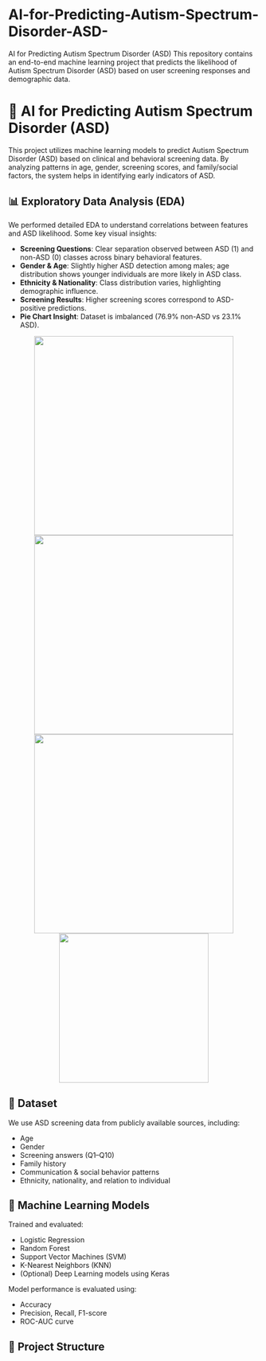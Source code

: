 # AI-for-Predicting-Autism-Spectrum-Disorder-ASD-
AI for Predicting Autism Spectrum Disorder (ASD) This repository contains an end-to-end machine learning project that predicts the likelihood of Autism Spectrum Disorder (ASD) based on user screening responses and demographic data.

# 🧠 AI for Predicting Autism Spectrum Disorder (ASD)

This project utilizes machine learning models to predict Autism Spectrum Disorder (ASD) based on clinical and behavioral screening data. By analyzing patterns in age, gender, screening scores, and family/social factors, the system helps in identifying early indicators of ASD.

## 📊 Exploratory Data Analysis (EDA)

We performed detailed EDA to understand correlations between features and ASD likelihood. Some key visual insights:

- **Screening Questions**: Clear separation observed between ASD (1) and non-ASD (0) classes across binary behavioral features.
- **Gender & Age**: Slightly higher ASD detection among males; age distribution shows younger individuals are more likely in ASD class.
- **Ethnicity & Nationality**: Class distribution varies, highlighting demographic influence.
- **Screening Results**: Higher screening scores correspond to ASD-positive predictions.
- **Pie Chart Insight**: Dataset is imbalanced (76.9% non-ASD vs 23.1% ASD).

<div align="center">
  <img src="screenshots/eda1.png" width="400"/>
  <img src="screenshots/eda2.png" width="400"/>
  <img src="screenshots/eda3.png" width="400"/>
  <img src="screenshots/eda4.png" width="300"/>
</div>

## 🧬 Dataset

We use ASD screening data from publicly available sources, including:
- Age
- Gender
- Screening answers (Q1–Q10)
- Family history
- Communication & social behavior patterns
- Ethnicity, nationality, and relation to individual

## 🧠 Machine Learning Models

Trained and evaluated:
- Logistic Regression
- Random Forest
- Support Vector Machines (SVM)
- K-Nearest Neighbors (KNN)
- (Optional) Deep Learning models using Keras

Model performance is evaluated using:
- Accuracy
- Precision, Recall, F1-score
- ROC-AUC curve

## 📂 Project Structure
